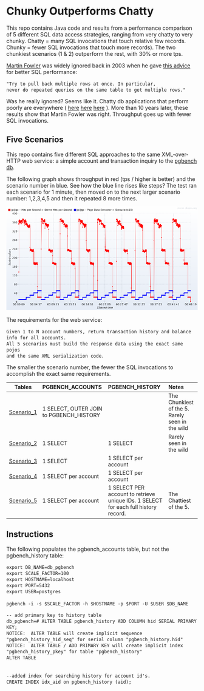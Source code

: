 Chunky Outperforms Chatty
====================

This repo contains Java code and results from a performance comparison of 5 different SQL data access strategies, ranging from very chatty to very chunky.  Chatty = many SQL invocations that touch relative few records.  Chunky = fewer SQL invocations that touch more records).  The two chunkiest scenarios (1 & 2) outperform the rest, with 30% or more tps.

[Martin Fowler](http://martinfowler.com/) was widely ignored back in 2003 when he gave [this advice](http://www.informit.com/articles/article.aspx?p=30661&seqNum=3) for better SQL performance:

```
"Try to pull back multiple rows at once. In particular, 
never do repeated queries on the same table to get multiple rows."
```

Was he really ignored?  Seems like it.  Chatty db applications that perform poorly are everywhere ( [here](http://apmblog.compuware.com/2010/06/15/top-10-performance-problems-taken-from-zappos-monster-and-co/) [here](http://blogs.msdn.com/b/alikl/archive/2008/04/28/performance-sin-chatty-database-access-and-loops-plus-another-free-performance-tool.aspx) [here](http://dotnet.dzone.com/news/select-n1-problem-%E2%80%93-how)  ).  More than 10 years later, these results show that Martin Fowler was right.  Throughput goes up with fewer SQL invocations.  

Five Scenarios
--------------
This repo contains five different SQL approaches to the same XML-over-HTTP web service:  a simple account and transaction inquiry to the [pgbench db](http://www.postgresql.org/docs/9.2/static/pgbench.html).  

The following graph shows throughput in red (tps / higher is better) and the scenario number in blue.
See how the blue line rises like steps?  The test ran each scenario for 1 minute, then moved on to the next larger scenario number:  1,2,3,4,5 and then it repeated 8 more times.

![Inquiry for 5 accountIds](https://github.com/eostermueller/chunkyOutperformsChatty/blob/master/results/fiveAccounts/tps-by-scenario.png)

The requirements for the web service:  

```
Given 1 to N account numbers, return transaction history and balance info for all accounts.  
All 5 scenarios must build the response data using the exact same pojos 
and the same XML serialization code.
```

The smaller the scenario number, the fewer the SQL invocations to accomplish the exact same requirements.


| Tables        | PGBENCH_ACCOUNTS           | PGBENCH_HISTORY  | Notes |
| ------------- |:--------------|:----- |:-----|
| [Scenario_1](https://github.com/eostermueller/chunkyOutperformsChatty/tree/master/src/main/java/com/github/eostermueller/pgbench/dataaccess_1)    | 1 SELECT, OUTER JOIN to PGBENCH_HISTORY      |   | The Chunkiest of the 5.  Rarely seen in the wild |
| [Scenario_2](https://github.com/eostermueller/chunkyOutperformsChatty/tree/master/src/main/java/com/github/eostermueller/pgbench/dataaccess_2)    | 1 SELECT      |   1 SELECT | Rarely seen in the wild  |
| [Scenario_3](https://github.com/eostermueller/chunkyOutperformsChatty/tree/master/src/main/java/com/github/eostermueller/pgbench/dataaccess_3)    | 1 SELECT      | 1 SELECT per account |  |
| [Scenario_4](https://github.com/eostermueller/chunkyOutperformsChatty/tree/master/src/main/java/com/github/eostermueller/pgbench/dataaccess_4)    | 1 SELECT per account  | 1 SELECT per account |  |
| [Scenario_5](https://github.com/eostermueller/chunkyOutperformsChatty/tree/master/src/main/java/com/github/eostermueller/pgbench/dataaccess_5)    | 1 SELECT per account  | 1 SELECT PER account to retrieve unique IDs.  1 SELECT for each full history record. | The  Chattiest of the 5. |

## Instructions
The following populates the pgbench_accounts table, but not the pgbench_history table:
```
export DB_NAME=db_pgbench
export SCALE_FACTOR=100
export HOSTNAME=localhost
export PORT=5432
export USER=postgres

pgbench -i -s $SCALE_FACTOR -h $HOSTNAME -p $PORT -U $USER $DB_NAME
```

```
-- add primary key to history table
db_pgbench=# ALTER TABLE pgbench_history ADD COLUMN hid SERIAL PRIMARY KEY;
NOTICE:  ALTER TABLE will create implicit sequence "pgbench_history_hid_seq" for serial column "pgbench_history.hid"
NOTICE:  ALTER TABLE / ADD PRIMARY KEY will create implicit index "pgbench_history_pkey" for table "pgbench_history"
ALTER TABLE


--added index for searching history for account id's.
CREATE INDEX idx_aid on pgbench_history (aid);
```

